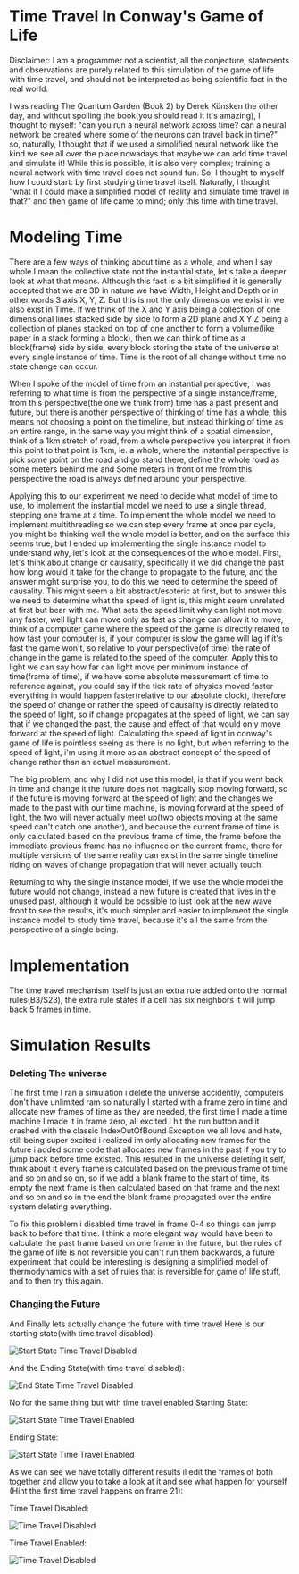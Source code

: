 # Time Travel In Conway's Game of Life

Disclaimer: I am a programmer not a scientist, all the conjecture, statements and observations are purely related to this simulation of the game of life with time travel, and should not be interpreted as being scientific fact in the real world.

I was reading The Quantum Garden (Book 2) by Derek Künsken the other day, and without spoiling the book(you should read it it's amazing), I thought to myself: "can you run a neural network across time? can a neural network be created where some of the neurons can travel back in time?" so, naturally, I thought that if we used a simplified neural network like the kind we see all over the place nowadays that maybe we can add time travel and simulate it! While this is possible, it is also very complex; training a neural network with time travel does not sound fun. So, I thought to myself how I could start: by first studying time travel itself. Naturally, I thought "what if I could make a simplified model of reality and simulate time travel in that?" and then game of life came to mind; only this time with time travel.

# Modeling Time

There are a few ways of thinking about time as a whole, and when I say whole I mean the collective state not the instantial state, let's take a deeper look at what that means. Although this fact is a bit simplified it is generally accepted that we are 3D in nature we have Width, Height and Depth or in other words 3 axis X, Y, Z. But this is not the only dimension we exist in we also exist in Time.
If we think of the X and Y axis being a collection of one dimensional lines stacked side by side to form a 2D plane and X Y Z being a collection of planes stacked on top of one another to form a volume(like paper in a stack forming a block), then we can think of time as a block(frame) side by side, every block storing the state of the universe at every single instance of time. Time is the root of all change without time no state change can occur.

When I spoke of the model of time from an instantial perspective, I was referring to what time is from the perspective of a single instance/frame, from this perspective(the one we think from) time has a past present and future, but there is another perspective of thinking of time has a whole, this means not choosing a point on the timeline, but instead thinking of time as an entire range, in the same way you might think of a spatial dimension, think of a 1km stretch of road, from a whole perspective you interpret it from this point to that point is 1km, ie. a whole, where the instantial perspective is pick some point on the road and go stand there, define the whole road as some meters behind me and Some meters in front of me from this perspective the road is always defined around your perspective.

Applying this to our experiment we need to decide what model of time to use, to implement the instantial model we need to use a single thread, stepping one frame at a time. To implement the whole model we need to implement multithreading so we can step every frame at once per cycle, you might be thinking well the whole model is better, and on the surface this seems true, but I ended up implementing the single instance model to understand why, let's look at the consequences of the whole model.
First, let's think about change or causality, specifically if we did change the past how long would it take for the change to propagate to the future, and the answer might surprise you, to do this we need to determine the speed of causality. This might seem a bit abstract/esoteric at first, but to answer this we need to determine what the speed of light is, this might seem unrelated at first but bear with me. What sets the speed limit why can light not move any faster, well light can move only as fast as change can allow it to move, think of a computer game where the speed of the game is directly related to how fast your computer is, if your computer is slow the game will lag if it's fast the game won't, so relative to your perspective(of time) the rate of change in the game is related to the speed of the computer. Apply this to light we can say how far can light move per minimum instance of time(frame of time), if we have some absolute measurement of time to reference against, you could say if the tick rate of physics moved faster everything in would happen faster(relative to our absolute clock), therefore the speed of change or rather the speed of causality is directly related to the speed of light, so if change propagates at the speed of light, we can say that if we changed the past, the cause and effect of that would only move forward at the speed of light. Calculating the speed of light in conway's game of life is pointless seeing as there is no light, but when referring to the speed of light, i'm using it more as an abstract concept of the speed of change rather than an actual measurement.

The big problem, and why I did not use this model, is that if you went back in time and change it the future does not magically stop moving forward, so if the future is moving forward at the speed of light and the changes we made to the past with our time machine, is moving forward at the speed of light, the two will never actually meet up(two objects moving at the same speed can't catch one another), and because the current frame of time is only calculated based on the previous frame of time, the frame before the immediate previous frame has no influence on the current frame, there for multiple versions of the same reality can exist in the same single timeline riding on waves of change propagation that will never actually touch.

Returning to why the single instance model, if we use the whole model the future would not change, instead a new future is created that lives in the unused past, although it would be possible to just look at the new wave front to see the results, it's much simpler and easier to implement the single instance model to study time travel, because it's all the same from the perspective of a single being.

# Implementation
The time travel mechanism itself is just an extra rule added onto the normal rules(B3/S23), the extra rule states if a cell has six neighbors it will jump back 5 frames in time.


# Simulation Results
### Deleting The universe

The first time I ran a simulation i delete the universe accidently, computers don't have unlimited ram so naturally I started with a frame zero in time and allocate new frames of time as they are needed, the first time I made a time machine I made it in frame zero, all excited I hit the run button and it crashed with the classic IndexOutOfBound Exception we all love and hate, still being super excited i realized im only allocating new frames for the future i added some code that allocates new frames in the past if you try to jump back before time existed. This resulted in the universe deleting it self, think about it every frame is calculated based on the previous frame of time and so on and so on, so if we add a blank frame to the start of time, its empty the next frame is then calculated based on that frame and the next and so on and so in the end the blank frame propagated over the entire system deleting everything.

To fix this problem i disabled time travel in frame 0-4 so things can jump back to before that time. I think a more elegant way would have been to calculate the past frame based on one frame in the future, but the rules of the game of life is not reversible you can't run them backwards, a future experiment that could be interesting is designing a simplified model of thermodynamics with a set of rules that is reversible for game of life stuff, and to then try this again.

### Changing the Future

And Finally lets actually change the future with time travel Here is our starting state(with time travel disabled):

![Start State Time Travel Disabled](/img/0D.png)


And the Ending State(with time travel disabled):

![End State Time Travel Disabled](/img/100D.png)

No for the same thing but with time travel enabled
Starting State:

![Start State Time Travel Enabled](/img/0E.png)

Ending State:

![Start State Time Travel Enabled](/img/100E.png)



As we can see we have totally different results il edit the frames of both together and allow you to take a look at it and see what happen for yourself (Hint the first time travel happens on frame 21):

Time Travel Disabled:

![Time Travel Disabled](/img/d.png)

Time Travel Enabled:

![Time Travel Disabled](/img/e.png)

